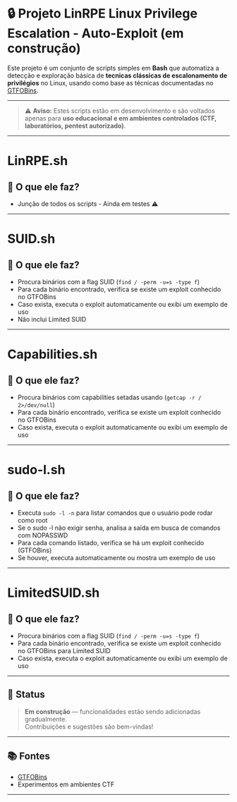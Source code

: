 # 🔒 Projeto LinRPE Linux Privilege Escalation - Auto-Exploit (em construção)

Este projeto é um conjunto de scripts simples em **Bash** que automatiza a detecção e exploração básica de **tecnicas clássicas de escalonamento de privilégios** no Linux, usando como base as técnicas documentadas no [GTFOBins](https://gtfobins.github.io/).

---
> ⚠️ **Aviso:** Estes scripts estão em desenvolvimento e são voltados apenas para **uso educacional e em ambientes controlados (CTF, laboratórios, pentest autorizado)**.

---
# LinRPE.sh
## 📌 O que ele faz?

- Junção de todos os scripts - Ainda em testes ⚠️

---

# SUID.sh
## 📌 O que ele faz?

- Procura binários com a flag SUID (`find / -perm -u=s -type f`)
- Para cada binário encontrado, verifica se existe um exploit conhecido no GTFOBins
- Caso exista, executa o exploit automaticamente ou exibi um exemplo de uso
- Não inclui Limited SUID

---

# Capabilities.sh
## 📌 O que ele faz?

- Procura binários com capabilities setadas usando (`getcap -r / 2>/dev/null`)
- Para cada binário encontrado, verifica se existe um exploit conhecido no GTFOBins
- Caso exista, executa o exploit automaticamente ou exibi um exemplo de uso

---

# sudo-l.sh
## 📌 O que ele faz?

- Executa `sudo -l -n` para listar comandos que o usuário pode rodar como root
- Se o sudo -l não exigir senha, analisa a saída em busca de comandos com NOPASSWD
- Para cada comando listado, verifica se há um exploit conhecido (GTFOBins)
- Se houver, executa automaticamente ou mostra um exemplo de uso

---

# LimitedSUID.sh
## 📌 O que ele faz?

- Procura binários com a flag SUID (`find / -perm -u=s -type f`)
- Para cada binário encontrado, verifica se existe um exploit conhecido no GTFOBins para Limited SUID
- Caso exista, executa o exploit automaticamente ou exibi um exemplo de uso

---

## 📅 Status

>  **Em construção** — funcionalidades estão sendo adicionadas gradualmente.  
> Contribuições e sugestões são bem-vindas!

---

## 📚 Fontes

- [GTFOBins](https://gtfobins.github.io/)
- Experimentos em ambientes CTF

---

